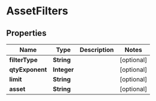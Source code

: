 

# AssetFilters


## Properties

| Name | Type | Description | Notes |
|------------ | ------------- | ------------- | -------------|
|**filterType** | **String** |  |  [optional] |
|**qtyExponent** | **Integer** |  |  [optional] |
|**limit** | **String** |  |  [optional] |
|**asset** | **String** |  |  [optional] |



